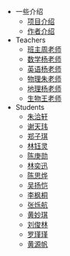 <!-- _sidebar.md -->

* 一些介绍
  * [项目介绍](/jieshao/page1.md) <!--注意这里是相对路径-->
  * [作者介绍](/jieshao/page2.md)
* Teachers
  * [班主周老师](/teacher/zhou.md)
  * [数学杨老师](/teacher/shuxuelaoshi.md)
  * [英语杨老师](/teacher/yingyulaoshi.md)
  * [物理朱老师](/teacher/wulilaoshi.md)
  * [地理杨老师](/teacher/dililaoshi.md)
  * [生物王老师](/teacher/shengwulaoshi.md)
* Students
  * [朱洽轩](/ProjectDocs/zhuqiaxuan.md)
  * [谢天玮](/ProjectDocs/xietianwei.md)
  * [郑子琪](/ProjectDocs/zhengziqi.md)
  * [林钰灵](/ProjectDocs/linyuling.md)
  * [陈庚勋](/ProjectDocs/chengengxun.md)
  * [林奕迅](/ProjectDocs/linyixun.md)
  * [陈思烨](/ProjectDocs/chensiye.md)
  * [吴扬恺](/ProjectDocs/wuyangkai.md)
  * [李枫桐](/ProjectDocs/lifengtong.md)
  * [张烁航](/ProjectDocs/zhangshuohang.md)
  * [黄妙琪](/ProjectDocs/huangmiaoqi.md)
  * [刘俊林](/ProjectDocs/liujunlin.md)
  * [罗瑾瑾](/ProjectDocs/luojinjin.md)
  * [黄源帆](/ProjectDocs/huangyuanfan.md)


